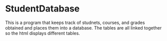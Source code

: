 # StudentDatabase
This is a program that keeps track of studnets, courses, and grades obtained and places them into a database. The tables are all linked together so the html displays different tables.
